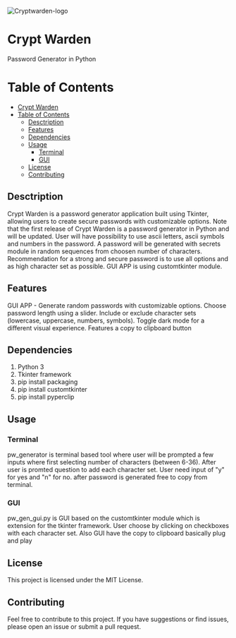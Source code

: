 ![Cryptwarden-logo](https://github.com/BerraLeet/CryptWarden/assets/86689476/0af79e23-2ba0-4478-942f-bc60120dcf1c)

# Crypt Warden
Password Generator in Python
# Table of Contents

- [Crypt Warden](#crypt-warden)
- [Table of Contents](#table-of-contents)
  - [Desctription](#desctription)
  - [Features](#features)
  - [Dependencies](#dependencies)
  - [Usage](#usage)
    - [Terminal](#terminal)
    - [GUI](#gui)
  - [License](#license)
  - [Contributing](#contributing)


## Desctription
Crypt Warden is a password generator application built using Tkinter, allowing users to create secure passwords with customizable options. Note that the first release of Crypt Warden is a password generator in Python and will be updated. User will have possibility to use ascii letters, ascii symbols and numbers in the password. A password will be generated with secrets module in random sequences from choosen number of characters. Recommendation for a strong and secure password is to use all options and as high character set as possible. GUI APP is using customtkinter module.

## Features 
GUI APP - Generate random passwords with customizable options.
Choose password length using a slider.
Include or exclude character sets (lowercase, uppercase, numbers, symbols).
Toggle dark mode for a different visual experience.
Features a copy to clipboard button

## Dependencies
1. Python 3
2. Tkinter framework
3. pip install packaging
4. pip install customtkinter
5. pip install pyperclip

## Usage
### Terminal
pw_generator is terminal based tool where user will be prompted a few inputs where first selecting number of characters (between 6-36). After user is promted question to add each character set. User need input of "y" for yes and "n" for no.
after password is generated free to copy from terminal.

### GUI
pw_gen_gui.py is GUI based on the customtkinter module which is extension for the tkinter framework. User choose by clicking on checkboxes with each character set. 
Also GUI have the copy to clipboard basically plug and play

## License 
This project is licensed under the MIT License.

## Contributing
Feel free to contribute to this project. If you have suggestions or find issues, please open an issue or submit a pull request.



